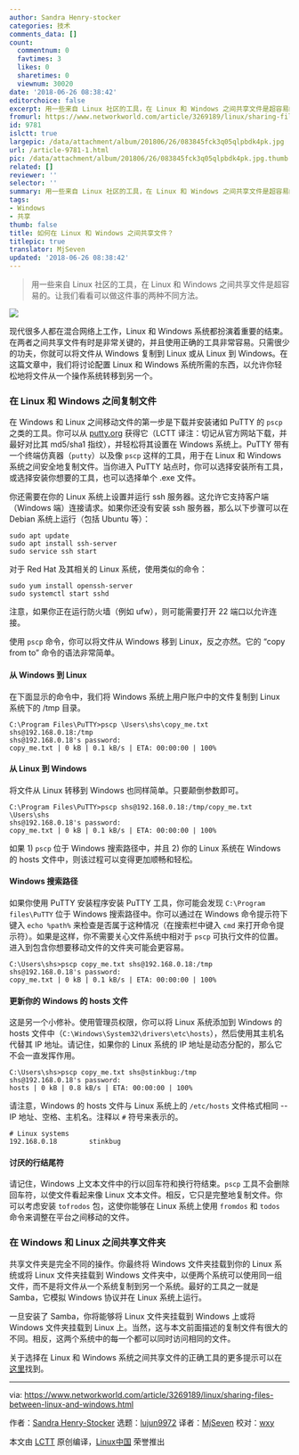 ```yaml
---
author: Sandra Henry-stocker
categories: 技术
comments_data: []
count:
  commentnum: 0
  favtimes: 3
  likes: 0
  sharetimes: 0
  viewnum: 30020
date: '2018-06-26 08:38:42'
editorchoice: false
excerpt: 用一些来自 Linux 社区的工具，在 Linux 和 Windows 之间共享文件是超容易的。让我们看看可以做这件事的两种不同方法。
fromurl: https://www.networkworld.com/article/3269189/linux/sharing-files-between-linux-and-windows.html
id: 9781
islctt: true
largepic: /data/attachment/album/201806/26/083845fck3q05qlpbdk4pk.jpg
url: /article-9781-1.html
pic: /data/attachment/album/201806/26/083845fck3q05qlpbdk4pk.jpg.thumb.jpg
related: []
reviewer: ''
selector: ''
summary: 用一些来自 Linux 社区的工具，在 Linux 和 Windows 之间共享文件是超容易的。让我们看看可以做这件事的两种不同方法。
tags:
- Windows
- 共享
thumb: false
title: 如何在 Linux 和 Windows 之间共享文件？
titlepic: true
translator: MjSeven
updated: '2018-06-26 08:38:42'
---
```



> 
> 用一些来自 Linux 社区的工具，在 Linux 和 Windows 之间共享文件是超容易的。让我们看看可以做这件事的两种不同方法。
> 
> 
> 


![](/data/attachment/album/201806/26/083845fck3q05qlpbdk4pk.jpg)


现代很多人都在混合网络上工作，Linux 和 Windows 系统都扮演着重要的结束。在两者之间共享文件有时是非常关键的，并且使用正确的工具非常容易。只需很少的功夫，你就可以将文件从 Windows 复制到 Linux 或从 Linux 到 Windows。在这篇文章中，我们将讨论配置 Linux 和 Windows 系统所需的东西，以允许你轻松地将文件从一个操作系统转移到另一个。


### 在 Linux 和 Windows 之间复制文件


在 Windows 和 Linux 之间移动文件的第一步是下载并安装诸如 PuTTY 的 `pscp` 之类的工具。你可以从 [putty.org](https://www.putty.org) 获得它（LCTT 译注：切记从官方网站下载，并最好对比其 md5/sha1 指纹），并轻松将其设置在 Windows 系统上。PuTTY 带有一个终端仿真器（`putty`）以及像 `pscp` 这样的工具，用于在 Linux 和 Windows 系统之间安全地复制文件。当你进入 PuTTY 站点时，你可以选择安装所有工具，或选择安装你想要的工具，也可以选择单个 .exe 文件。


你还需要在你的 Linux 系统上设置并运行 ssh 服务器。这允许它支持客户端（Windows 端）连接请求。如果你还没有安装 ssh 服务器，那么以下步骤可以在 Debian 系统上运行（包括 Ubuntu 等）：



```
sudo apt update
sudo apt install ssh-server
sudo service ssh start

```

对于 Red Hat 及其相关的 Linux 系统，使用类似的命令：



```
sudo yum install openssh-server
sudo systemctl start sshd

```

注意，如果你正在运行防火墙（例如 ufw），则可能需要打开 22 端口以允许连接。


使用 `pscp` 命令，你可以将文件从 Windows 移到 Linux，反之亦然。它的 “copy from to” 命令的语法非常简单。


#### 从 Windows 到 Linux


在下面显示的命令中，我们将 Windows 系统上用户账户中的文件复制到 Linux 系统下的 /tmp 目录。



```
C:\Program Files\PuTTY>pscp \Users\shs\copy_me.txt shs@192.168.0.18:/tmp
shs@192.168.0.18's password:
copy_me.txt | 0 kB | 0.1 kB/s | ETA: 00:00:00 | 100%

```

#### 从 Linux 到 Windows


将文件从 Linux 转移到 Windows 也同样简单。只要颠倒参数即可。



```
C:\Program Files\PuTTY>pscp shs@192.168.0.18:/tmp/copy_me.txt \Users\shs
shs@192.168.0.18's password:
copy_me.txt | 0 kB | 0.1 kB/s | ETA: 00:00:00 | 100%

```

如果 1) `pscp` 位于 Windows 搜索路径中，并且 2) 你的 Linux 系统在 Windows 的 hosts 文件中，则该过程可以变得更加顺畅和轻松。


#### Windows 搜索路径


如果你使用 PuTTY 安装程序安装 PuTTY 工具，你可能会发现 `C:\Program files\PuTTY` 位于 Windows 搜索路径中。你可以通过在 Windows 命令提示符下键入 `echo %path%` 来检查是否属于这种情况（在搜索栏中键入 `cmd` 来打开命令提示符）。如果是这样，你不需要关心文件系统中相对于 `pscp` 可执行文件的位置。进入到包含你想要移动文件的文件夹可能会更容易。



```
C:\Users\shs>pscp copy_me.txt shs@192.168.0.18:/tmp
shs@192.168.0.18's password:
copy_me.txt | 0 kB | 0.1 kB/s | ETA: 00:00:00 | 100%

```

#### 更新你的 Windows 的 hosts 文件


这是另一个小修补。使用管理员权限，你可以将 Linux 系统添加到 Windows 的 hosts 文件中（`C:\Windows\System32\drivers\etc\hosts`），然后使用其主机名代替其 IP 地址。请记住，如果你的 Linux 系统的 IP 地址是动态分配的，那么它不会一直发挥作用。



```
C:\Users\shs>pscp copy_me.txt shs@stinkbug:/tmp
shs@192.168.0.18's password:
hosts | 0 kB | 0.8 kB/s | ETA: 00:00:00 | 100%

```

请注意，Windows 的 hosts 文件与 Linux 系统上的 `/etc/hosts` 文件格式相同 -- IP 地址、空格、主机名。注释以 `#` 符号来表示的。



```
# Linux systems
192.168.0.18        stinkbug

```

#### 讨厌的行结尾符


请记住，Windows 上文本文件中的行以回车符和换行符结束。`pscp` 工具不会删除回车符，以使文件看起来像 Linux 文本文件。相反，它只是完整地复制文件。你可以考虑安装 `tofrodos` 包，这使你能够在 Linux 系统上使用 `fromdos` 和 `todos` 命令来调整在平台之间移动的文件。


### 在 Windows 和 Linux 之间共享文件夹


共享文件夹是完全不同的操作。你最终将 Windows 文件夹挂载到你的 Linux 系统或将 Linux 文件夹挂载到 Windows 文件夹中，以便两个系统可以使用同一组文件，而不是将文件从一个系统复制到另一个系统。最好的工具之一就是 Samba，它模拟 Windows 协议并在 Linux 系统上运行。


一旦安装了 Samba，你将能够将 Linux 文件夹挂载到 Windows 上或将 Windows 文件夹挂载到 Linux 上。当然，这与本文前面描述的复制文件有很大的不同。相反，这两个系统中的每一个都可以同时访问相同的文件。


关于选择在 Linux 和 Windows 系统之间共享文件的正确工具的更多提示可以在[这里](https://www.infoworld.com/article/2617683/linux/linux-moving-files-between-unix-and-windows-systems.html)找到。




---


via: <https://www.networkworld.com/article/3269189/linux/sharing-files-between-linux-and-windows.html>


作者：[Sandra Henry-Stocker](https://www.networkworld.com/author/Sandra-Henry_Stocker/) 选题：[lujun9972](https://github.com/lujun9972) 译者：[MjSeven](https://github.com/MjSeven) 校对：[wxy](https://github.com/wxy)


本文由 [LCTT](https://github.com/LCTT/TranslateProject) 原创编译，[Linux中国](https://linux.cn/) 荣誉推出